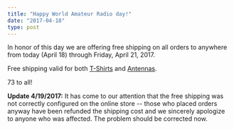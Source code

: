 ```yaml
---
title: "Happy World Amateur Radio day!"
date: "2017-04-18"
type: post
---
```


In honor of this day we are offering free shipping on all orders to anywhere from today (April 18) through Friday, April 21, 2017.

Free shipping valid for both [T-Shirts](https://signalstuff.com/product/hamstudy-org-t-shirts/) and [Antennas](https://signalstuff.com/antennas/).

73 to all!

**Update 4/19/2017:** It has come to our attention that the free shipping was not correctly configured on the online store -- those who placed orders anyway have been refunded the shipping cost and we sincerely apologize to anyone who was affected. The problem should be corrected now.
